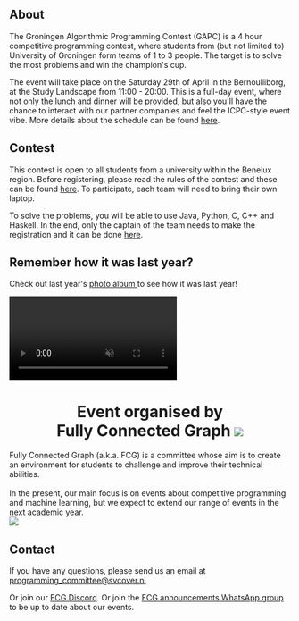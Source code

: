 ## About

The Groningen Algorithmic Programming Contest (GAPC) is a 4 hour competitive programming contest, where students from (but not limited to) University of Groningen form teams of 1 to 3 people. The target is to solve the most problems and win the champion's cup.

The event will take place on the Saturday 29th of April in the Bernoulliborg, at the Study Landscape from 11:00 - 20:00. This is a full-day event, where not only the lunch and dinner will be provided, but also you'll have the chance to interact with our partner companies and feel the ICPC-style event vibe. More details about the schedule can be found [here](/GAPC-2024/schedule/).

## Contest

This contest is open to all students from a university within the Benelux region. Before registering, please read the rules of the contest and these can be found [here](/GAPC-2024/rules/). To participate, each team will need to bring their own laptop.

To solve the problems, you will be able to use Java, Python, C, C++ and Haskell. In the end, only the captain of the team needs to make the registration and it can be done [here](/GAPC-2024/register/).

## Remember how it was last year?

Check out last year's
<a href="https://www.svcover.nl/photos/1522">
photo album
</a>
to see how it was last year!

<a href="https://www.svcover.nl/photos/1522"  class="overflow-hidden">
    <video src="/GAPC-2024/assets/gapc-2022-slideshow.mp4" autoplay muted loop class="h-60 m-auto"/>
</a>

<div>
    <center>
        <h1 id="fcg">
            <span class="text-lg">
                Event organised by
            </span>
            <br/>
            Fully Connected Graph
            <img src="/GAPC-2024/assets/fcg.png" class="ml-4 h-10 inline-block"/>
        </h1>
    </center>

<div class="flex flex-col md:flex-row ">
<div>
Fully Connected Graph (a.k.a. FCG) is a committee whose aim is to create an environment for students to challenge and improve their technical abilities.
<br/><br/>
In the present, our main focus is on events about competitive programming and machine learning, but we expect to extend our range of events in the next academic year.
</div>
<div>
    <img src="/GAPC-2024/assets/fcg-members.png">
</div>
</div>

</div>

## Contact

If you have any questions, please send us an email at programming_committee@svcover.nl

Or join our [FCG Discord](https://discord.com/invite/JfzxyBHPsH). Or join the [FCG announcements WhatsApp group](https://chat.whatsapp.com/JynZLRD7yUr9f5OsQ1rzkb) to be up to date about our events.
